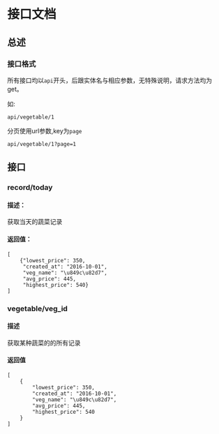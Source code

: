 # 接口文档
## 总述
### 接口格式
所有接口均以`api`开头，后跟实体名与相应参数，无特殊说明，请求方法均为get。

如:

    api/vegetable/1

分页使用url参数,key为`page`

    api/vegetable/1?page=1
    
## 接口
### record/today
#### 描述：

获取当天的蔬菜记录
    
#### 返回值：

    [
    	{"lowest_price": 350,
    	 "created_at": "2016-10-01",
    	 "veg_name": "\u849c\u82d7",
    	 "avg_price": 445,
    	 "highest_price": 540}
	]
	
### vegetable/veg_id
#### 描述
获取某种蔬菜的的所有记录

#### 返回值

	[
		{
			"lowest_price": 350,
			"created_at": "2016-10-01",
			"veg_name": "\u849c\u82d7",
			"avg_price": 445,
			"highest_price": 540
		}
	]

